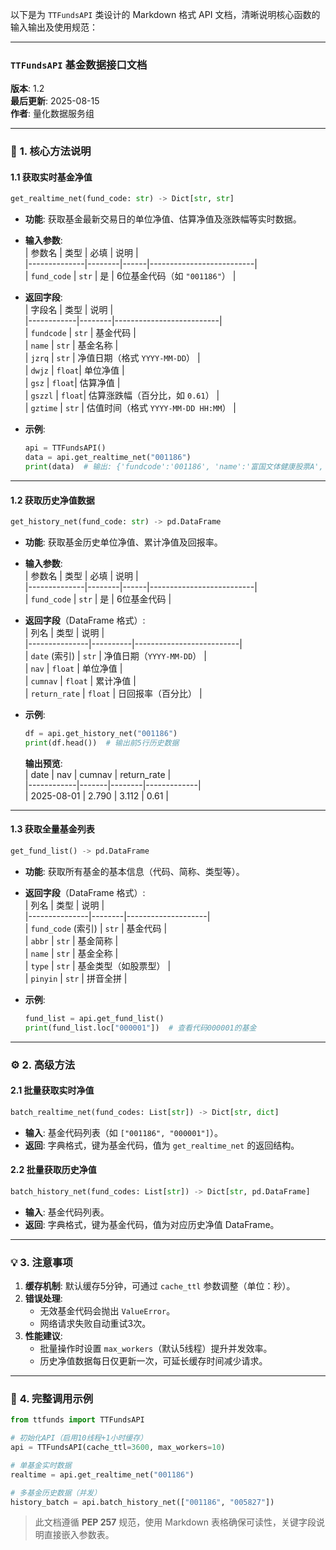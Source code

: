 以下是为 `TTFundsAPI` 类设计的 Markdown 格式 API 文档，清晰说明核心函数的输入输出及使用规范：

---

### `TTFundsAPI` 基金数据接口文档  
**版本**: 1.2  
**最后更新**: 2025-08-15  
**作者**: 量化数据服务组  

---

### 🧩 **1. 核心方法说明**

#### **1.1 获取实时基金净值**  
```python
get_realtime_net(fund_code: str) -> Dict[str, str]
```  
- **功能**: 获取基金最新交易日的单位净值、估算净值及涨跌幅等实时数据。  
- **输入参数**:  
  | 参数名       | 类型   | 必填 | 说明                     |  
  |--------------|--------|------|--------------------------|  
  | `fund_code`  | `str`  | 是   | 6位基金代码（如 `"001186"`） |  

- **返回字段**:  
  | 字段名     | 类型   | 说明                     |  
  |------------|--------|--------------------------|  
  | `fundcode` | `str`  | 基金代码                 |  
  | `name`     | `str`  | 基金名称                 |  
  | `jzrq`     | `str`  | 净值日期（格式 `YYYY-MM-DD`） |  
  | `dwjz`     | `float`| 单位净值                 |  
  | `gsz`      | `float`| 估算净值                 |  
  | `gszzl`    | `float`| 估算涨跌幅（百分比，如 `0.61`） |  
  | `gztime`   | `str`  | 估值时间（格式 `YYYY-MM-DD HH:MM`） |  

- **示例**:  
  ```python
  api = TTFundsAPI()
  data = api.get_realtime_net("001186")
  print(data)  # 输出: {'fundcode':'001186', 'name':'富国文体健康股票A', ...}
  ``` 

---

#### **1.2 获取历史净值数据**  
```python
get_history_net(fund_code: str) -> pd.DataFrame
```  
- **功能**: 获取基金历史单位净值、累计净值及回报率。  
- **输入参数**:  
  | 参数名       | 类型   | 必填 | 说明                     |  
  |--------------|--------|------|--------------------------|  
  | `fund_code`  | `str`  | 是   | 6位基金代码              |  

- **返回字段**（DataFrame 格式）:  
  | 列名          | 类型     | 说明                     |  
  |---------------|----------|--------------------------|  
  | `date` (索引) | `str`    | 净值日期（`YYYY-MM-DD`） |  
  | `nav`         | `float`  | 单位净值                 |  
  | `cumnav`      | `float`  | 累计净值                 |  
  | `return_rate` | `float`  | 日回报率（百分比）       |  

- **示例**:  
  ```python
  df = api.get_history_net("001186")
  print(df.head())  # 输出前5行历史数据
  ```  
  **输出预览**:  
  | date       | nav   | cumnav | return_rate |  
  |------------|-------|--------|-------------|  
  | 2025-08-01 | 2.790 | 3.112  | 0.61        | 

---

#### **1.3 获取全量基金列表**  
```python
get_fund_list() -> pd.DataFrame
```  
- **功能**: 获取所有基金的基本信息（代码、简称、类型等）。  
- **返回字段**（DataFrame 格式）:  
  | 列名          | 类型   | 说明               |  
  |---------------|--------|--------------------|  
  | `fund_code` (索引) | `str`  | 基金代码           |  
  | `abbr`        | `str`  | 基金简称           |  
  | `name`        | `str`  | 基金全称           |  
  | `type`        | `str`  | 基金类型（如股票型） |  
  | `pinyin`      | `str`  | 拼音全拼           |  

- **示例**:  
  ```python
  fund_list = api.get_fund_list()
  print(fund_list.loc["000001"])  # 查看代码000001的基金
  ``` 

---

### ⚙️ **2. 高级方法**
#### **2.1 批量获取实时净值**  
```python
batch_realtime_net(fund_codes: List[str]) -> Dict[str, dict]
```  
- **输入**: 基金代码列表（如 `["001186", "000001"]`）。  
- **返回**: 字典格式，键为基金代码，值为 `get_realtime_net` 的返回结构。  

#### **2.2 批量获取历史净值**  
```python
batch_history_net(fund_codes: List[str]) -> Dict[str, pd.DataFrame]
```  
- **输入**: 基金代码列表。  
- **返回**: 字典格式，键为基金代码，值为对应历史净值 DataFrame。 

---

### 💡 **3. 注意事项**  
1. **缓存机制**: 默认缓存5分钟，可通过 `cache_ttl` 参数调整（单位：秒）。  
2. **错误处理**:  
   - 无效基金代码会抛出 `ValueError`。  
   - 网络请求失败自动重试3次。  
3. **性能建议**:  
   - 批量操作时设置 `max_workers`（默认5线程）提升并发效率。  
   - 历史净值数据每日仅更新一次，可延长缓存时间减少请求。  

---

### 🚀 **4. 完整调用示例**
```python
from ttfunds import TTFundsAPI

# 初始化API（启用10线程+1小时缓存）
api = TTFundsAPI(cache_ttl=3600, max_workers=10)

# 单基金实时数据
realtime = api.get_realtime_net("001186")

# 多基金历史数据（并发）
history_batch = api.batch_history_net(["001186", "005827"])
```

> 此文档遵循 **PEP 257** 规范，使用 Markdown 表格确保可读性，关键字段说明直接嵌入参数表。